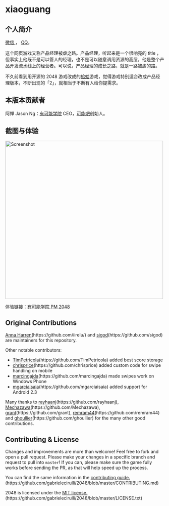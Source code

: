 <h1>xiaoguang</h1>

<h2>个人简介</h2>

<p> <a href="news1.md">微信 </a>， <a href="news2.md">QQ</a>。</p>

<p>这个网页游戏又称产品经理被虐之路。产品经理，听起来是一个很响亮的 title ，但事实上他既不是可以管人的经理，也不是可以随意调用资源的高层，他是整个产品开发流水线上的经营者。可以说，产品经理的成长之路，就是一路被虐的路。</p>

<p>不久前看到用开源的 2048 游戏改成的<a href="http://giveonesecondto.me/ha2">蛤蛤</a>游戏，觉得游戏特别适合改成产品经理版本，不断出现的「2」，就相当于不断有人给你提需求。</p>

<h2>本版本贡献者</h2>

<p>阿禅 Jason Ng：<a href="https://www.yokeneng.com">有可能学院</a> CEO，<a href="https://kenengba.com">可能吧</a>创始人。</p>

<h2>截图与体验</h2>

<img src="https://o84ufofgw.qnssl.com/yokeneng/pm2048.png" alt="Screenshot" width="500" />

<p>体验链接：<a href="https://2048.yokeneng.com/pm/">有可能学院 PM 2048</a></p>

<h2>Original Contributions</h2>

<p><a href="">Anna Harren</a>(https://github.com/iirelu/) and <a href="">sigod</a>(https://github.com/sigod) are maintainers for this repository.</p>

<p>Other notable contributors:</p>

<ul>
    <li><a href="">TimPetricola</a>(https://github.com/TimPetricola) added best score storage</li>
    <li><a href="">chrisprice</a>(https://github.com/chrisprice) added custom code for swipe handling on mobile</li>
    <li><a href="">marcingajda</a>(https://github.com/marcingajda) made swipes work on Windows Phone</li>
    <li><a href="">mgarciaisaia</a>(https://github.com/mgarciaisaia) added support for Android 2.3</li>
</ul>

<p>Many thanks to <a href="">rayhaanj</a>(https://github.com/rayhaanj), <a href="">Mechazawa</a>(https://github.com/Mechazawa), <a href="">grant</a>(https://github.com/grant), <a href="">remram44</a>(https://github.com/remram44) and <a href="">ghoullier</a>(https://github.com/ghoullier) for the many other good contributions.</p>

<h2>Contributing &amp; License</h2>

<p>Changes and improvements are more than welcome! Feel free to fork and open a pull request. Please make your changes in a specific branch and request to pull into <code>master</code>! If you can, please make sure the game fully works before sending the PR, as that will help speed up the process.</p>

<p>You can find the same information in the <a href="">contributing guide.</a>(https://github.com/gabrielecirulli/2048/blob/master/CONTRIBUTING.md)</p>

<p>2048 is licensed under the <a href="">MIT license.</a>(https://github.com/gabrielecirulli/2048/blob/master/LICENSE.txt)</p>

